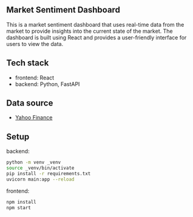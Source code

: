 ## Market Sentiment Dashboard

This is a market sentiment dashboard that uses real-time data from the market to provide insights into the current state of the market. The dashboard is built using React and provides a user-friendly interface for users to view the data.

## Tech stack

- frontend: React
- backend: Python, FastAPI

## Data source

- [Yahoo Finance](https://finance.yahoo.com/)

## Setup

backend:

```bash
python -m venv _venv
source _venv/bin/activate
pip install -r requirements.txt
uvicorn main:app --reload
```

frontend:

```bash
npm install
npm start
```

